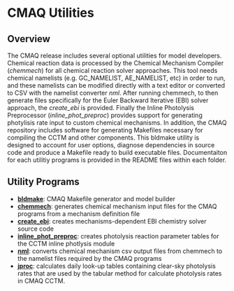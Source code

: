 CMAQ Utilities 
========

## Overview
The CMAQ release includes several optional utilities for model developers. Chemical reaction data is processed by the Chemical Mechanism Compiler (*chemmech*) for all chemical reaction solver approaches. This tool needs chemical namelists (e.g. GC_NAMELIST, AE_NAMELIST, etc) in order to run, and these namelists can be modified directly with a text editor or converted to CSV with the namelist converter *nml*. After running chemmech, to then generate files specifically for the Euler Backward Iterative (EBI) solver approach, the *create_ebi* is provided. Finally the Inline Photolysis Preprocessor (*inline_phot_preproc*) provides support for generating photylisis rate input to custom chemical mechanisms.  In addition, the CMAQ repository includes software for generating Makefiles necessary for compiling the CCTM and other components. This bldmake utility is designed to account for user options, diagnose dependencies in source code and produce a Makefile ready to build executable files.  Documentaiton for each utilitiy programs is provided in the README files within each folder.  

## Utility Programs

* **[bldmake](bldmake/README.md)**: CMAQ Makefile generator and model builder
* **[chemmech](chemmech/README.md)**: generates chemical mechanism input files for the CMAQ programs from a mechanism definition file
* **[create_ebi](create_ebi/README.md)**: creates mechanisms-dependent EBI chemistry solver source code 
* **[inline_phot_preproc](inline_phot_preproc/README.md)**: creates photolysis reaction parameter tables for the CCTM inline photlysis module
* **[nml](nml/README.md)**: converts chemical mechanism csv output files from chemmech to the namelist files required by the CMAQ programs
* **[jproc](jproc/README.md)**: calculates daily look-up tables containing clear-sky photolysis rates that are used by the tabular method for calculate photolysis rates in CMAQ CCTM.
